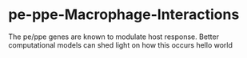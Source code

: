 # pe-ppe-Macrophage-Interactions
The pe/ppe genes are known to modulate host response. Better computational models can shed light on how this occurs
hello world